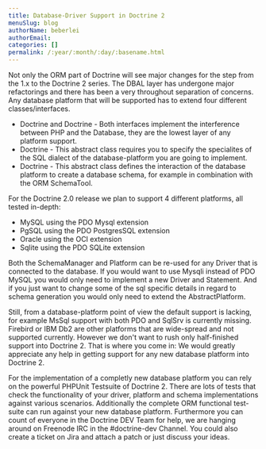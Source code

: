```yaml
---
title: Database-Driver Support in Doctrine 2
menuSlug: blog
authorName: beberlei 
authorEmail: 
categories: []
permalink: /:year/:month/:day/:basename.html
---
```

Not only the ORM part of Doctrine will see major changes for the step
from the 1.x to the Doctrine 2 series. The DBAL layer has undergone
major refactorings and there has been a very throughout separation of
concerns. Any database platform that will be supported has to extend
four different classes/interfaces.

-   Doctrine and Doctrine - Both interfaces implement the interference
    between PHP and the Database, they are the lowest layer of any
    platform support.
-   Doctrine - This abstract class requires you to specify the
    specialites of the SQL dialect of the database-platform you are
    going to implement.
-   Doctrine - This abstract class defines the interaction of the
    database platform to create a database schema, for example in
    combination with the ORM SchemaTool.

For the Doctrine 2.0 release we plan to support 4 different platforms,
all tested in-depth:

-   MySQL using the PDO Mysql extension
-   PgSQL using the PDO PostgresSQL extension
-   Oracle using the OCI extension
-   Sqlite using the PDO SQLite extension

Both the SchemaManager and Platform can be re-used for any Driver that
is connected to the database. If you would want to use Mysqli instead of
PDO MySQL you would only need to implement a new Driver and Statement.
And if you just want to change some of the sql specific details in
regard to schema generation you would only need to extend the
AbstractPlatform.

Still, from a database-platform point of view the default support is
lacking, for example MsSql support with both PDO and SqlSrv is currently
missing. Firebird or IBM Db2 are other platforms that are wide-spread
and not supported currently. However we don't want to rush only
half-finished support into Doctrine 2. That is where you come in: We
would greatly appreciate any help in getting support for any new
database platform into Doctrine 2.

For the implementation of a completly new database platform you can rely
on the powerful PHPUnit Testsuite of Doctrine 2. There are lots of tests
that check the functionality of your driver, platform and schema
implementations against various scenarios. Additionally the complete ORM
functional test-suite can run against your new database platform.
Furthermore you can count of everyone in the Doctrine DEV Team for help,
we are hanging around on Freenode IRC in the \#doctrine-dev Channel. You
could also create a ticket on Jira and attach a patch or just discuss
your ideas.
